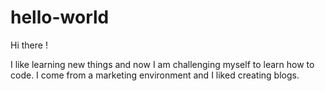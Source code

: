 # hello-world

Hi there !

I like learning new things and now I am challenging myself to learn how to code. 
I come from a marketing environment and I liked creating blogs. 
